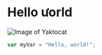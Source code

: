 # Hello ưorld

![Image of Yaktocat](https://octodex.github.com/images/yaktocat.png)

``` javascript
var myVar = "Hello, world!";
```
